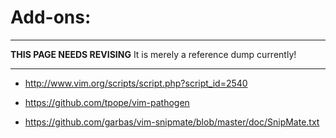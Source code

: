 # Add-ons:

-----

**THIS PAGE NEEDS REVISING**
It is merely a reference dump currently!

-----

- http://www.vim.org/scripts/script.php?script_id=2540

- https://github.com/tpope/vim-pathogen

-  https://github.com/garbas/vim-snipmate/blob/master/doc/SnipMate.txt
